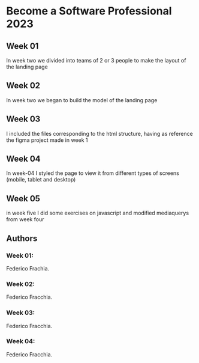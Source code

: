 # Become a Software Professional 2023

## Week 01
In week two we divided into teams of 2 or 3 people to make the layout of the landing page


## Week 02
In week two we began to build the model of the landing page

## Week 03
I included the files corresponding to the html structure, having as reference the figma project made in week 1

## Week 04
In week-04 I styled the page to view it from different types of screens (mobile, tablet and desktop)

## Week 05
in week five I did some exercises on javascript and modified mediaquerys from week four

## Authors

### Week 01:
Federico Frachia.
### Week 02:
Federico Fracchia. 
### Week 03:
Federico Fracchia.
### Week 04:
Federico Fracchia.